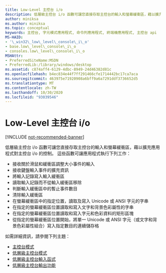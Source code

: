 ```yaml
---
title: Low-Level 主控台 i/o
description: 低層級主控台 i/o 函數可讓您直接存取主控台的輸入和螢幕緩衝區，藉以擴充應用程式對主控台 i/o 的控制。
author: miniksa
ms.author: miniksa
ms.topic: conceptual
keywords: 主控台, 字元模式應用程式, 命令列應用程式, 終端機應用程式, 主控台 api
MS-HAID:
- '\_win32\_low\_level\_console\_i\_o'
- base.low\_level\_console\_i\_o
- consoles.low\_level\_console\_i\_o
MSHAttr:
- PreferredSiteName:MSDN
- PreferredLib:/library/windows/desktop
ms.assetid: c874aff4-6129-4dbc-8949-24d46382d81c
ms.openlocfilehash: b4ec834e44f7ff291466cfe1714442bc17ca7aca
ms.sourcegitcommit: 463975e71920908a6bff9a6a7291ddf3736652d5
ms.translationtype: MT
ms.contentlocale: zh-TW
ms.lasthandoff: 10/30/2020
ms.locfileid: "93039546"
---
```

# <a name="low-level-console-io"></a>Low-Level 主控台 i/o

[!INCLUDE [not-recommended-banner](./includes/not-recommended-banner.md)]

低層級主控台 i/o 函數可讓您直接存取主控台的輸入和螢幕緩衝區，藉以擴充應用程式對主控台 i/o 的控制。 這些函數可讓應用程式執行下列工作：

- 接收關於滑鼠和緩衝區調整大小事件的輸入
- 接收鍵盤輸入事件的擴充資訊
- 將輸入記錄寫入輸入緩衝區
- 讀取輸入記錄而不從輸入緩衝區移除
- 判斷輸入緩衝區中的暫止事件數目
- 清除輸入緩衝區
- 在螢幕緩衝區中的指定位置，讀取及寫入 Unicode 或 ANSI 字元的字串
- 在指定的螢幕緩衝區位置讀取和寫入文字和背景色彩屬性的字串
- 在指定的螢幕緩衝區位置讀取和寫入字元和色彩資料的矩形區塊
- 從指定的螢幕緩衝區位置開始，將單一 Unicode 或 ANSI 字元（或文字和背景色彩屬性組合）寫入指定數目的連續儲存格

如需詳細資訊，請參閱下列主題：

- [主控台模式](console-modes.md)
- [低層級主控台模式](low-level-console-modes.md)
- [低層級主控台輸入函式](low-level-console-input-functions.md)
- [低層級主控台輸出功能](low-level-console-output-functions.md)
